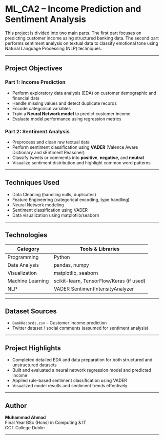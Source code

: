 # ML_CA2 – Income Prediction and Sentiment Analysis

This project is divided into two main parts. The first part focuses on predicting customer income using structured banking data. The second part performs sentiment analysis on textual data to classify emotional tone using Natural Language Processing (NLP) techniques.

---

##  Project Objectives

###  Part 1: Income Prediction
- Perform exploratory data analysis (EDA) on customer demographic and financial data
- Handle missing values and detect duplicate records
- Encode categorical variables
- Train a **Neural Network model** to predict customer income
- Evaluate model performance using regression metrics

###  Part 2: Sentiment Analysis
- Preprocess and clean raw textual data
- Perform sentiment classification using **VADER** (Valence Aware Dictionary and sEntiment Reasoner)
- Classify tweets or comments into **positive**, **negative**, and **neutral**
- Visualize sentiment distribution and highlight common word patterns

---

##  Techniques Used

- Data Cleaning (handling nulls, duplicates)
- Feature Engineering (categorical encoding, type handling)
- Neural Network modeling
- Sentiment classification using VADER
- Data visualization using matplotlib/seaborn

---

##  Technologies

| Category         | Tools & Libraries                       |
|------------------|------------------------------------------|
| Programming      | Python                                   |
| Data Analysis    | pandas, numpy                            |
| Visualization    | matplotlib, seaborn                      |
| Machine Learning | scikit-learn, TensorFlow/Keras (if used) |
| NLP              | VADER SentimentIntensityAnalyzer         |

---

##  Dataset Sources

- `BankRecords.csv` – Customer income prediction
- Twitter dataset / social comments (assumed for sentiment analysis)

---

##  Project Highlights

- Completed detailed EDA and data preparation for both structured and unstructured datasets
- Built and evaluated a neural network regression model and predicted Income
- Applied rule-based sentiment classification using VADER
- Visualized model results and sentiment trends effectively

---


##  Author

**Muhammad Ahmad**  
Final Year BSc (Hons) in Computing & IT  
CCT College Dublin

---

